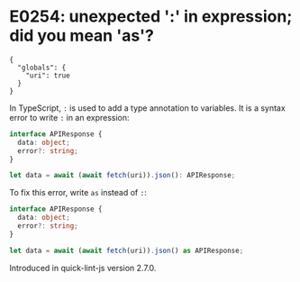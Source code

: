 # E0254: unexpected ':' in expression; did you mean 'as'?

```config-for-examples
{
  "globals": {
    "uri": true
  }
}
```

In TypeScript, `:` is used to add a type annotation to variables. It is a syntax
error to write `:` in an expression:

```typescript
interface APIResponse {
  data: object;
  error?: string;
}

let data = await (await fetch(uri)).json(): APIResponse;
```

To fix this error, write `as` instead of `:`:

```typescript
interface APIResponse {
  data: object;
  error?: string;
}

let data = await (await fetch(uri)).json() as APIResponse;
```

Introduced in quick-lint-js version 2.7.0.
